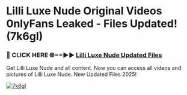 # Lilli Luxe Nude Original Videos 0nlyFans Leaked - Files Updated! (7k6gl)

<h3>🔴 CLICK HERE 🌐==►► <a href="https://tinyurl.com/52m3yx9h" rel="nofollow">Lilli Luxe Nude Updated Files</a></h3>

Get Lilli Luxe Nude and all content. Now you can access all videos and pictures of Lilli Luxe Nude. New Updated Files 2025!

[![7k6gl](https://i.imgur.com/TnHtlc8.gif)](https://tinyurl.com/52m3yx9h)
